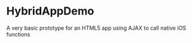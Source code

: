 HybridAppDemo
=============

A very basic prototype for an HTML5 app using AJAX to call native iOS functions